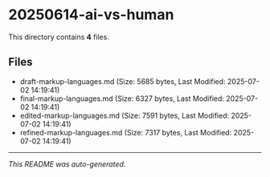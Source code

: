 # 20250614-ai-vs-human

This directory contains **4** files.

## Files

- draft-markup-languages.md (Size: 5685 bytes, Last Modified: 2025-07-02 14:19:41)
- final-markup-languages.md (Size: 6327 bytes, Last Modified: 2025-07-02 14:19:41)
- edited-markup-languages.md (Size: 7591 bytes, Last Modified: 2025-07-02 14:19:41)
- refined-markup-languages.md (Size: 7317 bytes, Last Modified: 2025-07-02 14:19:41)

---
*This README was auto-generated.*
